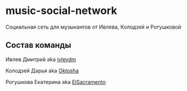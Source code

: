# music-social-network
Социальная сеть для музыкантов от Ивлева, Колодзей и Рогушковой

## Состав команды

Ивлев Дмитрий aka [ivlevdm](https://github.com/ivlevdm/)

Колодзей Дарья aka [Oktosha](https://github.com/Oktosha)

Рогушкова Екатерина aka [ElSacramento](https://github.com/ElSacramento)

